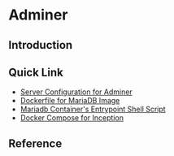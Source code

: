 # Adminer
## Introduction

## Quick Link
- [Server Configuration for Adminer](../../srcs/services/nginx/configs/ghan.42.fr.conf)
- [Dockerfile for MariaDB Image](../../srcs/services/mariadb/Dockerfile)
- [Mariadb Container's Entrypoint Shell Script](../../srcs/services/mariadb/db_entrypoint.sh)
- [Docker Compose for Inception](../../srcs/docker-compose.yml)

## Reference